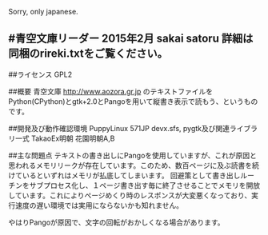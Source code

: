 Sorry, only japanese.

#青空文庫リーダー
2015年2月  sakai satoru  詳細は同梱のrireki.txtをご覧ください。
----------------------------------------
##ライセンス  GPL2

##概要
青空文庫 <http://www.aozora.gr.jp> のテキストファイルをPython(CPython)とgtk+2.0とPangoを用いて縦書き表示で読もう、というものです。

##開発及び動作確認環境
PuppyLinux 571JP  devx.sfs, pygtk及び関連ライブラリ一式  TakaoEx明朝  花園明朝A,B

##主な問題点
テキストの書き出しにPangoを使用していますが、これが原因と思われるメモリリークが存在しています。このため、数百ページに及ぶ読書を続けているといずれはメモリが払底してしまいます。  回避策として書き出しルーチンをサブプロセス化し、１ページ書き出す毎に終了させることでメモリを開放しています。これによりページめくり時のレスポンスが大変悪くなっており、実行速度の遅い環境では実用にならないかも知れません。

やはりPangoが原因で、文字の回転がおかしくなる場合があります。
